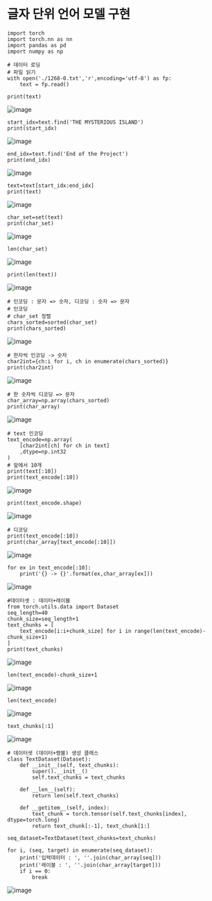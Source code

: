 # 글자 단위 언어 모델 구현

```
import torch
import torch.nn as nn
import pandas as pd
import numpy as np
```
```
# 데이터 로딩
# 파일 읽기
with open('./1268-0.txt','r',encoding='utf-8') as fp:
    text = fp.read()

print(text)
```
![image](https://github.com/user-attachments/assets/92f64326-d248-49c6-9db7-b3c2ea052d05)

```
start_idx=text.find('THE MYSTERIOUS ISLAND')
print(start_idx)
```
![image](https://github.com/user-attachments/assets/6a3379cb-5729-4b0f-9147-094ef0510868)

```
end_idx=text.find('End of the Project')
print(end_idx)
```
![image](https://github.com/user-attachments/assets/11134ea9-53fc-4481-9ba2-0479468e07f7)

```
text=text[start_idx:end_idx]
print(text)
```
![image](https://github.com/user-attachments/assets/eac9db17-03f6-40cf-8442-cc811a89c11c)

```
char_set=set(text)
print(char_set)
```
![image](https://github.com/user-attachments/assets/61a406b0-d24e-4e88-b950-348c838d7397)

```
len(char_set)
```
![image](https://github.com/user-attachments/assets/5a5e0fd6-d879-4069-952f-78fecfd30081)

```
print(len(text))
```
![image](https://github.com/user-attachments/assets/b1693be3-0eba-4941-8619-437c98efc3f0)

```
# 인코딩 : 문자 => 숫자, 디코딩 : 숫자 => 문자
# 인코딩
# char_set 정렬
chars_sorted=sorted(char_set)
print(chars_sorted)
```
![image](https://github.com/user-attachments/assets/1caa1427-926f-463f-a40d-594ce7096c90)

```
# 한자씩 인코딩 -> 숫자
char2int={ch:i for i, ch in enumerate(chars_sorted)}
print(char2int)
```
![image](https://github.com/user-attachments/assets/a6f26a63-58f7-4ad5-9d4a-a3717db399e5)
```
# 한 숫자씩 디코딩 => 문자
char_array=np.array(chars_sorted)
print(char_array)
```
![image](https://github.com/user-attachments/assets/0295af6f-2565-463e-b56c-a681916c9244)

```
# text 인코딩
text_encode=np.array(
    [char2int[ch] for ch in text]
    ,dtype=np.int32
)
# 앞에서 10개
print(text[:10])
print(text_encode[:10])
```
![image](https://github.com/user-attachments/assets/fa6ba8e0-2132-47c4-97bd-7c3697e5c9f1)

```
print(text_encode.shape)
```
![image](https://github.com/user-attachments/assets/f7ca81ab-8446-4dc0-9fee-d615b7d0cf72)

```
# 디코딩
print(text_encode[:10])
print(char_array[text_encode[:10]])
```
![image](https://github.com/user-attachments/assets/419d77b9-689e-43cc-b61d-c95ba2437e7a)

```
for ex in text_encode[:10]:
    print('{} -> {}'.format(ex,char_array[ex]))
```
![image](https://github.com/user-attachments/assets/0e86b483-639d-4afd-b657-1a26d6ed29e5)

```
#데이터셋 : 데이터+레이블
from torch.utils.data import Dataset
seq_length=40
chunk_size=seq_length+1
text_chunks = [
    text_encode[i:i+chunk_size] for i in range(len(text_encode)-chunk_size+1)
]
print(text_chunks)
```
![image](https://github.com/user-attachments/assets/85c48aaa-b313-41f2-ba29-5a4aded484ec)

```
len(text_encode)-chunk_size+1
```
![image](https://github.com/user-attachments/assets/ffcff031-3df2-4288-89d8-e19addb67d1f)
```
len(text_encode)
```
![image](https://github.com/user-attachments/assets/b9e4d15f-8d58-4be4-a26e-b25093156c3d)

```
text_chunks[:1]
```
![image](https://github.com/user-attachments/assets/429e3060-7f58-48ba-ac93-5fb02b20b1b1)

```
# 데이터셋 (데이터+렝블) 생성 클래스
class TextDataset(Dataset):
    def __init__(self, text_chunks):
        super().__init__()
        self.text_chunks = text_chunks
        
    def __len__(self):
        return len(self.text_chunks)
    
    def __getitem__(self, index):
        text_chunk = torch.tensor(self.text_chunks[index], dtype=torch.long)
        return text_chunk[:-1], text_chunk[1:]
```
```
seq_dataset=TextDataset(text_chunks=text_chunks)
```
```
for i, (seq, target) in enumerate(seq_dataset):
    print('입력데이터 : ', ''.join(char_array[seq]))  
    print('레이블 : ', ''.join(char_array[target])) 
    if i == 0:
        break
```
![image](https://github.com/user-attachments/assets/0f10a301-8853-46cb-b99f-af24c2883aaa)


